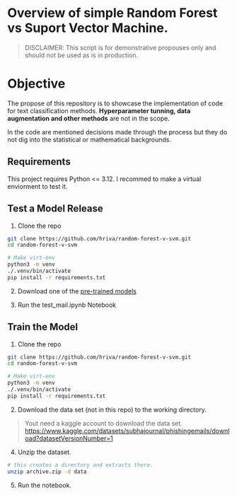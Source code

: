 # Overview of simple Random Forest vs Suport Vector Machine.

> DISCLAIMER: This script is for demonstrative propouses only and should not be used as is in production.

# Objective

The propose of this repository is to showcase the implementation of code for text classification methods. **Hyperparameter tunning, data augmentation and other methods** are not in the scope.

In the code are mentioned decisions made through the process but they do not dig into the statistical or mathematical backgrounds. 

## Requirements

This project requires Python <= 3.12. I recommed to make a virtual enviorment to test it.

## Test a Model Release

1.  Clone the repo
```sh
git clone https://github.com/hriva/random-forest-v-svm.git
cd random-forest-v-svm

# Make virt-env
python3 -m venv 
./.venv/bin/activate
pip install -r requirements.txt
```
2. Download one of the [pre-trained models](https://github.com/hriva/random-forest-v-svm/releases/latests)

3. Run the test_mail.ipynb Notebook


## Train the Model

1.  Clone the repo
```sh
git clone https://github.com/hriva/random-forest-v-svm.git
cd random-forest-v-svm

# Make virt-env
python3 -m venv 
./.venv/bin/activate
pip install -r requirements.txt
```
2. Download the data set (not in this repo) to the working directory.
> Yout need a kaggle account to download the data set.  
https://www.kaggle.com/datasets/subhajournal/phishingemails/download?datasetVersionNumber=1

4. Unzip the dataset.
```sh
# this creates a directory and extracts there.
unzip archive.zip -d data
```

5. Run the notebook.